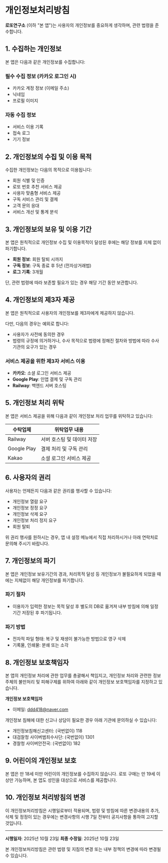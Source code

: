 # 개인정보처리방침

**로또연구소** (이하 "본 앱")는 사용자의 개인정보를 중요하게 생각하며, 관련 법령을 준수합니다.

## 1. 수집하는 개인정보

본 앱은 다음과 같은 개인정보를 수집합니다:

### 필수 수집 정보 (카카오 로그인 시)

- 카카오 계정 정보 (이메일 주소)
- 닉네임
- 프로필 이미지

### 자동 수집 정보

- 서비스 이용 기록
- 접속 로그
- 기기 정보

## 2. 개인정보의 수집 및 이용 목적

수집한 개인정보는 다음의 목적으로 이용됩니다:

- 회원 식별 및 인증
- 로또 번호 추천 서비스 제공
- 사용자 맞춤형 서비스 제공
- 구독 서비스 관리 및 결제
- 고객 문의 응대
- 서비스 개선 및 통계 분석

## 3. 개인정보의 보유 및 이용 기간

본 앱은 원칙적으로 개인정보 수집 및 이용목적이 달성된 후에는 해당 정보를 지체 없이 파기합니다.

- **회원 정보**: 회원 탈퇴 시까지
- **구독 정보**: 구독 종료 후 5년 (전자상거래법)
- **로그 기록**: 3개월

단, 관련 법령에 따라 보존할 필요가 있는 경우 해당 기간 동안 보관합니다.

## 4. 개인정보의 제3자 제공

본 앱은 원칙적으로 사용자의 개인정보를 제3자에게 제공하지 않습니다.

다만, 다음의 경우는 예외로 합니다:

- 사용자가 사전에 동의한 경우
- 법령의 규정에 의거하거나, 수사 목적으로 법령에 정해진 절차와 방법에 따라 수사기관의 요구가 있는 경우

### 서비스 제공을 위한 제3자 서비스 이용

- **카카오**: 소셜 로그인 서비스 제공
- **Google Play**: 인앱 결제 및 구독 관리
- **Railway**: 백엔드 서버 호스팅

## 5. 개인정보 처리 위탁

본 앱은 서비스 제공을 위해 다음과 같이 개인정보 처리 업무를 위탁하고 있습니다:

| 수탁업체    | 위탁업무 내용              |
| ----------- | -------------------------- |
| Railway     | 서버 호스팅 및 데이터 저장 |
| Google Play | 결제 처리 및 구독 관리     |
| Kakao       | 소셜 로그인 서비스 제공    |

## 6. 사용자의 권리

사용자는 언제든지 다음과 같은 권리를 행사할 수 있습니다:

- 개인정보 열람 요구
- 개인정보 정정 요구
- 개인정보 삭제 요구
- 개인정보 처리 정지 요구
- 회원 탈퇴

위 권리 행사를 원하시는 경우, 앱 내 설정 메뉴에서 직접 처리하시거나 아래 연락처로 문의해 주시기 바랍니다.

## 7. 개인정보의 파기

본 앱은 개인정보 보유기간의 경과, 처리목적 달성 등 개인정보가 불필요하게 되었을 때에는 지체없이 해당 개인정보를 파기합니다.

### 파기 절차

- 이용자가 입력한 정보는 목적 달성 후 별도의 DB로 옮겨져 내부 방침에 의해 일정 기간 저장된 후 파기됩니다.

### 파기 방법

- 전자적 파일 형태: 복구 및 재생이 불가능한 방법으로 영구 삭제
- 기록물, 인쇄물: 분쇄 또는 소각

## 8. 개인정보 보호책임자

본 앱의 개인정보 처리에 관한 업무를 총괄해서 책임지고, 개인정보 처리와 관련한 정보주체의 불만처리 및 피해구제를 위하여 아래와 같이 개인정보 보호책임자를 지정하고 있습니다.

**개인정보 보호책임자**

- 이메일: ddd418@naver.com

개인정보 침해에 대한 신고나 상담이 필요한 경우 아래 기관에 문의하실 수 있습니다:

- 개인정보침해신고센터: (국번없이) 118
- 대검찰청 사이버범죄수사단: (국번없이) 1301
- 경찰청 사이버안전국: (국번없이) 182

## 9. 어린이의 개인정보 보호

본 앱은 만 18세 미만 어린이의 개인정보를 수집하지 않습니다. 로또 구매는 만 19세 이상만 가능하며, 본 앱도 성인을 대상으로 서비스를 제공합니다.

## 10. 개인정보 처리방침의 변경

이 개인정보처리방침은 시행일로부터 적용되며, 법령 및 방침에 따른 변경내용의 추가, 삭제 및 정정이 있는 경우에는 변경사항의 시행 7일 전부터 공지사항을 통하여 고지할 것입니다.

---

**시행일자**: 2025년 10월 23일
**최종 수정일**: 2025년 10월 23일

본 개인정보처리방침은 관련 법령 및 지침의 변경 또는 내부 정책의 변경에 따라 변경될 수 있습니다.
